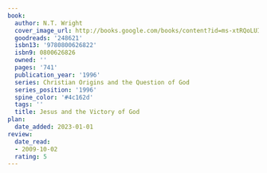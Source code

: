 ```yaml
---
book:
  author: N.T. Wright
  cover_image_url: http://books.google.com/books/content?id=ms-xtRQoLUIC&printsec=frontcover&img=1&zoom=1&edge=curl&source=gbs_api
  goodreads: '248621'
  isbn13: '9780800626822'
  isbn9: 0800626826
  owned: ''
  pages: '741'
  publication_year: '1996'
  series: Christian Origins and the Question of God
  series_position: '1996'
  spine_color: '#4c162d'
  tags: ''
  title: Jesus and the Victory of God
plan:
  date_added: 2023-01-01
review:
  date_read:
  - 2009-10-02
  rating: 5
---
```

